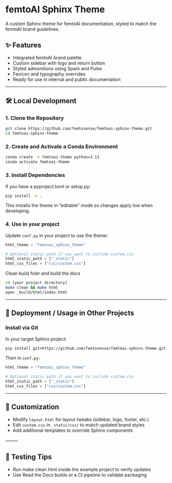 # femtoAI Sphinx Theme

A custom Sphinx theme for femtoAI documentation, styled to match the femtoAI brand guidelines.

## ✨ Features

- Integrated femtoAI brand palette
- Custom sidebar with logo and return button
- Styled admonitions using Spark and Pulse
- Favicon and typography overrides
- Ready for use in internal and public documentation

---

## 🛠 Local Development

### 1. Clone the Repository

```bash
git clone https://github.com/femtosense/femtoai-sphinx-theme.git
cd femtoai-sphinx-theme
```

### 2. Create and Activate a Conda Environment

```bash
conda create -n femtoai-theme python=3.11
conda activate femtoai-theme
```

### 3. Install Dependencies

If you have a pyproject.toml or setup.py:
```bash
pip install -e .
```
This installs the theme in “editable” mode so changes apply live when developing.

### 4. Use in your project

Update `conf.py` in your project to use the theme:
```python
html_theme = "femtoai_sphinx_theme"

# Optional static path if you want to include custom.css
html_static_path = ["_static"]
html_css_files = ["css/custom.css"]
```

Clean build foler and build the docs
```bash
cd [your project directory]
make clean && make html
open _build/html/index.html
```

---

## 🚀 Deployment / Usage in Other Projects

### Install via Git

In your target Sphinx project:
```bash
pip install git+https://github.com/femtosense/femtoai-sphinx-theme.git
```

Then in `conf.py`:
```python
html_theme = "femtoai_sphinx_theme"

# Optional static path if you want to include custom.css
html_static_path = ["_static"]
html_css_files = ["css/custom.css"]
```

---

## 👀 Customization

* Modify `layout.html` for layout tweaks (sidebar, logo, footer, etc.)
* Edit `custom.css` in `_static/css/` to match updated brand styles
* Add additional templates to override Sphinx components

⸻

## 🧪 Testing Tips

* Run make clean html inside the example project to verify updates
* Use Read the Docs builds or a CI pipeline to validate packaging